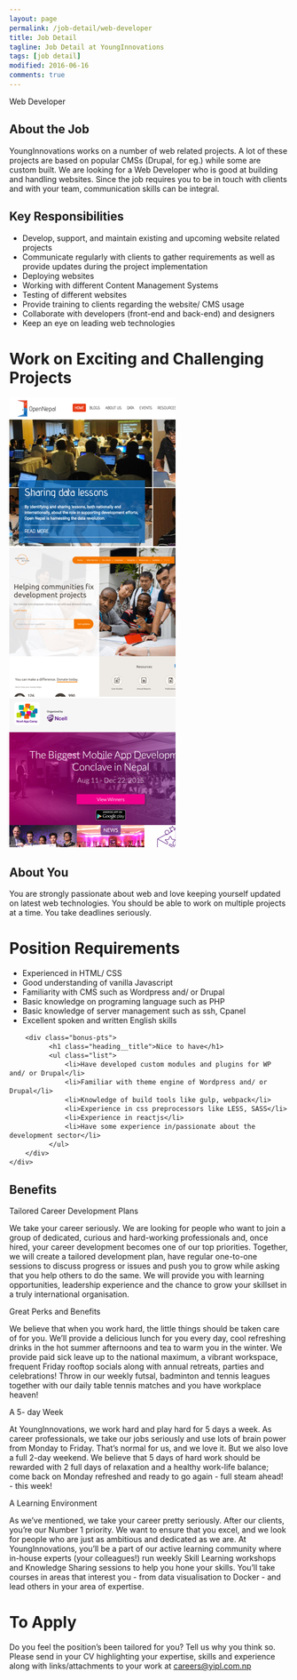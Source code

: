```yaml
---
layout: page
permalink: /job-detail/web-developer
title: Job Detail
tagline: Job Detail at YoungInnovations
tags: [job detail]
modified: 2016-06-16
comments: true
---
```


<div class="job-teaser">
    <div class="job-teaser__hero-content wrap-960">    
        <div class="job-teaser__img-circle web-developer"></div>
        <span class="hero-content__description">Web Developer</span>
    </div>    
</div>

<div class="job-about">
    <div class="wrap-620">
        <h2 class="job-about__title">About the Job</h2>
        <div class="job-about__description">
         <p>YoungInnovations works on a number of web related projects. A lot of these projects are based on popular CMSs (Drupal, for eg.) while some are custom built. We are looking for a Web Developer who is good at building and handling websites. Since the job requires you to be in touch with clients and with your team, communication skills can be integral.</p>    
        </div>        
        <h2 class="job-about__title">Key Responsibilities</h2>
        <ul class="list">
            <li>Develop, support, and maintain existing and upcoming website related projects</li>
            <li>Communicate regularly with clients to gather requirements as well as provide updates during the project implementation</li>
            <li>Deploying websites</li>
            <li>Working with different Content Management Systems</li>
            <li>Testing of different websites</li>
            <li>Provide training to clients regarding the website/ CMS usage</li>
            <li>Collaborate with developers (front-end and back-end) and designers</li>
            <li>Keep an eye on leading web technologies</li>
        </ul>
    </div>
</div>

<div class="work-fun">
    <div class="wrap-960">
        <h1 class="career-title">Work on Exciting and Challenging Projects</h1>
        <div class="work-fun-wrapper">
            <div class="work-fun-wrapper__list">
                <a href="http://opennepal.net/" title="Open Nepal">
                    <img src="/images/career/ic_opendata_shot.jpg" alt="Open Nepal" />   
                </a>     
            </div>
            <div class="work-fun-wrapper__list">
                <a href="http://integrityaction.org/" title="Integrity Action">
                    <img src="/images/career/ic_integrityaction_shot.jpg" alt="Integrity Action">    
                </a>                            
            </div>
            <div class="work-fun-wrapper__list">
                <a href="http://ncellappcamp.com/" title="Ncell App Camp">
                    <img src="/images/career/ic_ncellapp_shot.jpg" alt="Ncell App Camp" >   
                </a>             
            </div>
        </div>
    </div>
</div>

<div class="job-about__you">
    <div class="wrap-620">
        <h2 class="job-about__title">About You</h2>
        <div class="job-about__description">
             <p>You are strongly passionate about web and love keeping yourself updated on latest web technologies. You should be able to work on multiple projects at a time. You take deadlines seriously.</p>
        </div>       
         <div class="requirements">
             <h1 class="heading__title">Position Requirements</h1>
             <ul class="list">
                 <li>Experienced in HTML/ CSS</li>
                 <li>Good understanding of  vanilla Javascript</li>
                 <li>Familiarity with CMS such as Wordpress and/ or Drupal</li>
                 <li>Basic knowledge on programing language such as PHP</li>
                 <li>Basic knowledge of server management such as ssh, Cpanel</li>
                 <li>Excellent spoken and written English skills</li>
             </ul>                    
         </div>
        
        <div class="bonus-pts">
              <h1 class="heading__title">Nice to have</h1>
              <ul class="list">
                  <li>Have developed custom modules and plugins for WP and/ or Drupal</li>
                  <li>Familiar with theme engine of Wordpress and/ or Drupal</li>
                  <li>Knowledge of build tools like gulp, webpack</li>
                  <li>Experience in css preprocessors like LESS, SASS</li>
                  <li>Experience in reactjs</li>
                  <li>Have some experience in/passionate about the development sector</li>                  
              </ul>
        </div>
    </div>  
</div>  
<div class="career-benefits">
    <div class="wrap-960">
        <h2 class="career-title">Benefits</h2>
        <div class="benefits-wrap clearfix">
            <div class="benefits-wrap__list">
                <div class="benefits-wrap__list-content">
                    <span class="benefits-wrap-title">Tailored Career Development Plans</span>
                    <p>We take your career seriously. We are looking for people who want to join a group of dedicated, curious and hard-working professionals and, once hired, your career development becomes one of our top priorities. Together, we will create a tailored development plan, have regular one-to-one sessions to discuss progress or issues and push you to grow while asking that you help others to do the same. We will provide you with learning opportunities, leadership experience and the chance to grow your skillset in a truly international organisation. </p>    
                </div>    
            </div>
            <div class="benefits-wrap__list">
                <div class="benefits-wrap__list-content">
                    <span class="benefits-wrap-title">Great Perks and Benefits</span>
                    <p>We believe that when you work hard, the little things should be taken care of for you. We’ll provide a delicious lunch for you every day, cool refreshing drinks in the hot summer afternoons and tea to warm you in the winter.  We provide paid sick leave up to the national maximum, a vibrant workspace, frequent Friday rooftop socials along with annual retreats, parties and celebrations!  Throw in our weekly futsal, badminton and tennis leagues together with our daily table tennis matches and you have workplace heaven!</p>    
                </div>    
            </div>
            <div class="benefits-wrap__list">
                <div class="benefits-wrap__list-content">
                    <span class="benefits-wrap-title">A 5- day Week</span>
                    <p>At YoungInnovations, we work hard and play hard for 5 days a week. As career professionals, we take our jobs seriously and use lots of brain power from Monday to Friday. That’s normal for us, and we love it. But we also love a full 2-day weekend. We believe that 5 days of hard work should be rewarded with 2 full days of relaxation and a healthy work-life balance; come back on Monday refreshed and ready to go again - full steam ahead! - this week!</p>    
                </div>    
            </div>
            <div class="benefits-wrap__list">
                <div class="benefits-wrap__list-content">
                    <span class="benefits-wrap-title">A Learning Environment</span>
                    <p>As we’ve mentioned, we take your career pretty seriously. After our clients, you’re our Number 1 priority. We want to ensure that you excel, and we look for people who are just as ambitious and dedicated as we are. At YoungInnovations, you’ll be a part of our active learning community where in-house experts (your colleagues!) run weekly  Skill Learning workshops and Knowledge Sharing sessions to help you hone your skills. You’ll take courses in areas that interest you - from data visualisation to Docker - and lead others in your area of expertise.</p>    
                </div>    
            </div>
        </div>
    </div>    
</div>
<div class="job-apply wrap-620">
    <h1 class="heading__title">To Apply</h1>
    <p class="survey">Do you feel the position’s been tailored for you? Tell us why you think so. Please send in your CV highlighting your expertise, skills and experience along with links/attachments to your work at <a href="mailto:careers@yipl.com.np">careers@yipl.com.np</a>
</div>